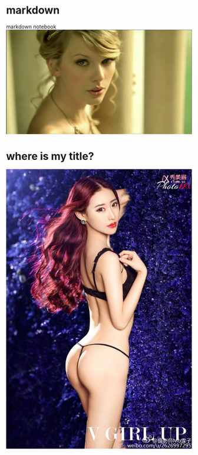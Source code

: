 # markdown
markdown notebook
![alt text](https://github.com/suziW/markdown/blob/master/taylor%20swift.jpg)

# where is my title?
![alt text](wiyyj_8.jpg "here is the title")
